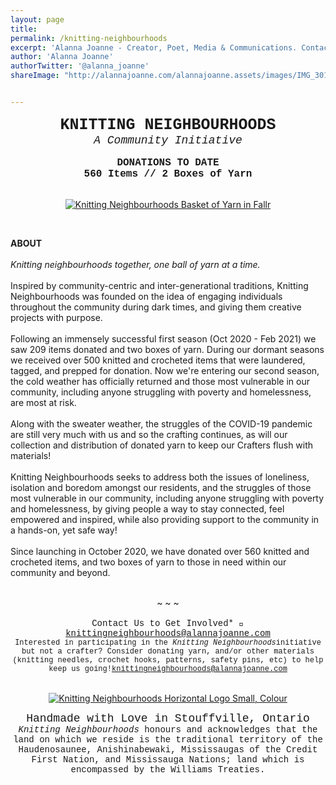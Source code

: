 ```yaml
---
layout: page
title:  
permalink: /knitting-neighbourhoods
excerpt: 'Alanna Joanne - Creator, Poet, Media & Communications. Contact me: knittingneighbourhoods@alannajoanne.com'
author: 'Alanna Joanne'
authorTwitter: '@alanna_joanne'
shareImage: "http://alannajoanne.com/alannajoanne.assets/images/IMG_3019.jpeg" 


---
```


<center style="font-family: Courier New; font-size: 25px; "><b>KNITTING NEIGHBOURHOODS</b></center>
<center style="font-family: Courier New; font-size: 18px; "><em>A Community Initiative</em></center>

<br>

<center style="font-family: Courier New; font-size: 16px; "><b>DONATIONS TO DATE</b></center>
<center style="font-family: Courier New; font-size: 16px; "><b>560 Items // 2 Boxes of Yarn</b></center>

<br>

<p>
  <center>
  <a href="http://alannajoanne.com/alannajoanne.assets/images/IMG_3019.jpeg" target="_blank"><img class="img-responsive" class="w3-round-small" src="http://alannajoanne.com/alannajoanne.assets/images/IMG_3019.jpeg" alt="Knitting Neighbourhoods Basket of Yarn in Fallr"></a>
</center>
</p>

<br>
<div class="poem">
 <p>
<b>ABOUT</b>
<br>
<br>
<em>Knitting neighbourhoods together, one ball of yarn at a time.</em>
<br>
<br>
Inspired by community-centric and inter-generational traditions, Knitting Neighbourhoods was founded on the idea of engaging individuals throughout the community during dark times, and giving them creative projects with purpose.
<br>
<br>
Following an immensely successful first season (Oct 2020 - Feb 2021) we saw 209 items donated and two boxes of yarn. During our dormant seasons we received over 500 knitted and crocheted items that were laundered, tagged, and prepped for donation. Now we're entering our second season, the cold weather has officially returned and those most vulnerable in our community, including anyone struggling with poverty and homelessness, are most at risk.
<br>
<br>
Along with the sweater weather, the struggles of the COVID-19 pandemic are still very much with us and so the crafting continues, as will our collection and distribution of donated yarn to keep our Crafters flush with materials! 
<br>
<br>
Knitting Neighbourhoods seeks to address both the issues of loneliness, isolation and boredom amongst our residents, and the struggles of those most vulnerable in our community, including anyone struggling with poverty and homelessness, by giving people a way to stay connected, feel empowered and inspired, while also providing support to the community in a hands-on, yet safe way!
<br>
<br>
Since launching in October 2020, we have donated over 560 knitted and crocheted items, and two boxes of yarn to those in need within our community and beyond.
</p>
</div>



<br>
<center> ~ ~ ~</center>
<br>

<center style= "font-family: Courier New; font-size: 14px;">Contact Us to Get Involved* 💌<a href="mailto:knittingneighbourhoods@alannajoanne.com">knittingneighbourhoods@alannajoanne.com</a></center>
<center style= "font-family: Courier New; font-size: 12px;">Interested in participating in the <em>Knitting Neighbourhoods</em>initiative but not a crafter? Consider donating yarn, and/or other materials (knitting needles, crochet hooks, patterns, safety pins, etc) to help keep us going!<a href="mailto:knittingneighbourhoods@alannajoanne.com">knittingneighbourhoods@alannajoanne.com</a></center>
<br>

<p>
  <center>
  <a href="https://alannajoanne.com/alannajoanne.assets/images/KnittingNeighbourhoods_Logo_Rectangle-Small-Colour.png" target="_blank"><img class="img-responsive" class="w3-round-small" src="https://alannajoanne.com/alannajoanne.assets/images/KnittingNeighbourhoods_Logo_Rectangle-Small-Colour.png" alt="Knitting Neighbourhoods Horizontal Logo Small, Colour"></a>
</center>
</p>

<center style= "font-family: Courier New; font-size: 18px;">Handmade with Love in Stouffville, Ontario</center> 
<center style= "font-family: Courier New; font-size: 14px;"><em>Knitting Neighbourhoods</em> honours and acknowledges that the land on which we reside is the traditional territory of the Haudenosaunee, Anishinabewaki, Mississaugas of the Credit First Nation, and Mississauga Nations; land which is encompassed by the Williams Treaties.</center> 
<br/>


<br>